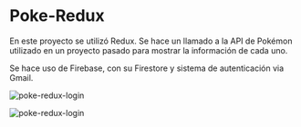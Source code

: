 # Poke-Redux 

En este proyecto se utilizó Redux. Se hace un llamado a la API de Pokémon utilizado en un proyecto pasado para mostrar la información de cada uno. 

Se hace uso de Firebase, con su Firestore y sistema de autenticación via Gmail. 


![poke-redux-login](https://i.ibb.co/JH4rcTk/poke-redux-2.jpg)


![poke-redux-login](https://i.ibb.co/j36kSQ7/poke-redux.jpg)

